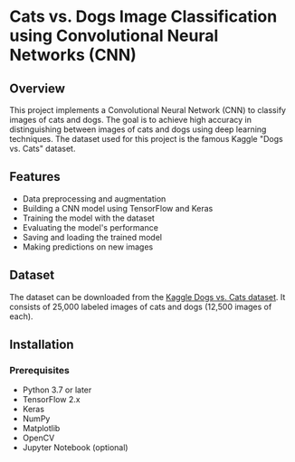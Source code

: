 # Cats vs. Dogs Image Classification using Convolutional Neural Networks (CNN)

## Overview
This project implements a Convolutional Neural Network (CNN) to classify images of cats and dogs. The goal is to achieve high accuracy in distinguishing between images of cats and dogs using deep learning techniques. The dataset used for this project is the famous Kaggle "Dogs vs. Cats" dataset.

## Features
- Data preprocessing and augmentation
- Building a CNN model using TensorFlow and Keras
- Training the model with the dataset
- Evaluating the model's performance
- Saving and loading the trained model
- Making predictions on new images

## Dataset
The dataset can be downloaded from the [Kaggle Dogs vs. Cats dataset](https://www.kaggle.com/c/dogs-vs-cats/data). It consists of 25,000 labeled images of cats and dogs (12,500 images of each).

## Installation

### Prerequisites
- Python 3.7 or later
- TensorFlow 2.x
- Keras
- NumPy
- Matplotlib
- OpenCV
- Jupyter Notebook (optional)
